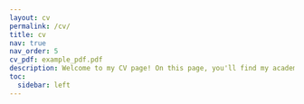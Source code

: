 ```yaml
---
layout: cv
permalink: /cv/
title: cv
nav: true
nav_order: 5
cv_pdf: example_pdf.pdf
description: Welcome to my CV page! On this page, you'll find my academic and professional background, skills, and achievements. I'm passionate about my field and eager to make a difference. Let's connect!
toc:
  sidebar: left
---
```


